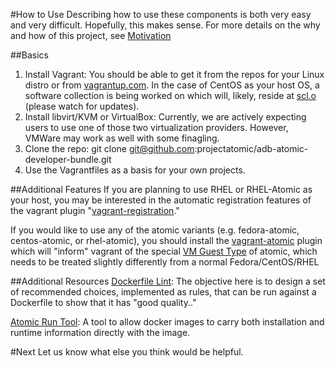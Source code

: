 #How to Use
Describing how to use these components is both very easy and very difficult. Hopefully, this makes sense. For more details on the why and how of this project, see [Motivation](motivation.md)

##Basics
 1. Install Vagrant: You should be able to get it from the repos for your Linux distro or from [vagrantup.com](http://www.vagrantup.com). In the case of CentOS as your host OS, a software collection is being worked on which will, likely, reside at [scl.o](https://www.softwarecollections.org/en/) (please watch for updates).
 2. Install libvirt/KVM or VirtualBox: Currently, we are actively expecting users to use one of those two virtualization providers. However, VMWare may work as well with some finagling.
 3. Clone the repo: git clone git@github.com:projectatomic/adb-atomic-developer-bundle.git
 4. Use the Vagrantfiles as a basis for your own projects.

##Additional Features
If you are planning to use RHEL or RHEL-Atomic as your host, you may be interested in the automatic registration features of the vagrant plugin "[vagrant-registration](https://github.com/projectatomic/adb-vagrant-registration)."

If you would like to use any of the atomic variants (e.g. fedora-atomic, centos-atomic, or rhel-atomic), you should install the [vagrant-atomic](https://github.com/projectatomic/vagrant-atomic) plugin which will "inform" vagrant of the special [VM Guest Type](http://docs.vagrantup.com/v2/plugins/guests.html) of atomic, which needs to be treated slightly differently from a normal Fedora/CentOS/RHEL

##Additional Resources
[Dockerfile Lint](https://github.com/redhataccess/dockerfile_lint):  The objective here is to design a set of recommended choices, implemented as rules, that can be run against a Dockerfile to show that it has "good quality.."

[Atomic Run Tool](https://github.com/projectatomic/atomic): A tool to allow docker images to carry both installation and runtime information directly with the image. 

#Next
Let us know what else you think would be helpful.
